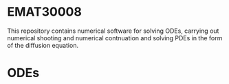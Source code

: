 # EMAT30008

This repository contains numerical software for solving ODEs, carrying out numerical shooting and numerical contnuation and solving PDEs in the form of the diffusion equation.

# ODEs
